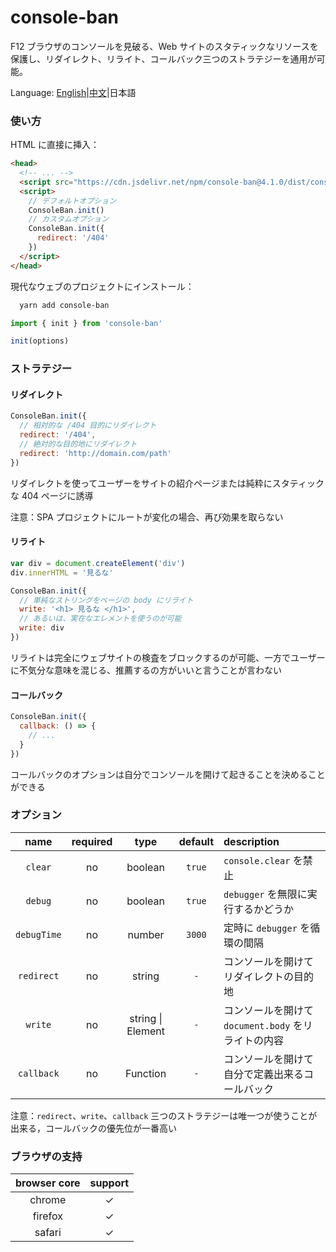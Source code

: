 # console-ban

F12 ブラウザのコンソールを見破る、Web サイトのスタティックなリソースを保護し、リダイレクト、リライト、コールバック三つのストラテジーを通用が可能。

Language: [English](./README.md)|[中文](./README.zh.md)|日本語

### 使い方

HTML に直接に挿入：

```html
<head>
  <!-- ... -->
  <script src="https://cdn.jsdelivr.net/npm/console-ban@4.1.0/dist/console-ban.min.js"></script>
  <script>
    // デフォルトオプション
    ConsoleBan.init()
    // カスタムオプション
    ConsoleBan.init({
      redirect: '/404'
    })
  </script>
</head>
```

現代なウェブのプロジェクトにインストール：

```bash
  yarn add console-ban
```

```js
import { init } from 'console-ban'

init(options)
```

### ストラテジー

#### リダイレクト

```js
ConsoleBan.init({
  // 相対的な /404 目的にリダイレクト
  redirect: '/404',
  // 絶対的な目的地にリダイレクト
  redirect: 'http://domain.com/path'
})
```

リダイレクトを使ってユーザーをサイトの紹介ページまたは純粋にスタティックな 404 ページに誘導

注意：SPA プロジェクトにルートが変化の場合、再び効果を取らない

#### リライト

```js
var div = document.createElement('div')
div.innerHTML = '見るな'

ConsoleBan.init({
  // 単純なストリングをページの body にリライト
  write: '<h1> 見るな </h1>',
  // あるいは、実在なエレメントを使うのが可能
  write: div
})
```

リライトは完全にウェブサイトの検査をブロックするのが可能、一方でユーザーに不気分な意味を混じる、推薦するの方がいいと言うことが言わない

#### コールバック

```js
ConsoleBan.init({
  callback: () => {
    // ...
  }
})
```

コールバックのオプションは自分でコンソールを開けて起きることを決めることができる

### オプション

|    name     | required |       type        | default | description                                                 |
| :---------: | :------: | :---------------: | :-----: | :---------------------------------------------------------- |
|   `clear`   |    no    |      boolean      | `true`  | `console.clear` を禁止                                   |
|   `debug`   |    no    |      boolean      | `true`  | `debugger` を無限に実行するかどうか                          |
| `debugTime` |    no    |      number       | `3000`  | 定時に `debugger` を循環の間隔                            |
| `redirect`  |    no    |      string       |   `-`   | コンソールを開けてリダイレクトの目的地                                    |
|   `write`   |    no    | string \| Element |   `-`   | コンソールを開けて `document.body` をリライトの内容 |
| `callback`  |    no    |     Function      |   `-`   | コンソールを開けて自分で定義出来るコールバック                                      |

注意：`redirect`、`write`、`callback` 三つのストラテジーは唯一つが使うことが出来る，コールバックの優先位が一番高い

### ブラウザの支持

| browser core | support |
| :----------: | :-----: |
|    chrome    |    ✓    |
|   firefox    |    ✓    |
|    safari    |    ✓    |

